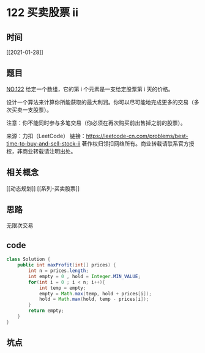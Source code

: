 # 122 买卖股票 ii
## 时间
[[2021-01-28]]
## 题目
[NO.122](https://leetcode-cn.com/problems/best-time-to-buy-and-sell-stock-ii/description/)
给定一个数组，它的第 i 个元素是一支给定股票第 i 天的价格。

设计一个算法来计算你所能获取的最大利润。你可以尽可能地完成更多的交易（多次买卖一支股票）。

注意：你不能同时参与多笔交易（你必须在再次购买前出售掉之前的股票）。

来源：力扣（LeetCode）
链接：https://leetcode-cn.com/problems/best-time-to-buy-and-sell-stock-ii
著作权归领扣网络所有。商业转载请联系官方授权，非商业转载请注明出处。
## 相关概念
[[动态规划]]
[[系列-买卖股票]]


## 思路
无限次交易

## code
```java
class Solution {
    public int maxProfit(int[] prices) {
        int n = prices.length;
        int empty = 0 , hold = Integer.MIN_VALUE;
        for(int i = 0 ; i < n; i++){
            int temp = empty;
            empty = Math.max(temp, hold + prices[i]);
            hold = Math.max(hold, temp - prices[i]);
        }
        return empty;
    }
}
```

## 坑点

